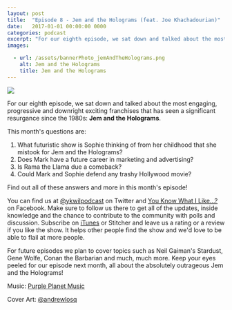 ```yaml
---
layout: post
title:  "Episode 8 - Jem and the Holograms (feat. Joe Khachadourian)"
date:   2017-01-01 00:00:00 0000
categories: podcast
excerpt: "For our eighth episode, we sat down and talked about the most engaging, progressive and downright exciting franchises that has seen a significant resurgance since the 1980s: <strong>Jem and the Holograms</strong>"
images:

  - url: /assets/bannerPhoto_jemAndTheHolograms.png
    alt: Jem and the Holograms
    title: Jem and the Holograms
---
```


<img class="bannerPhoto" src="{{ site.url }}/assets/bannerPhoto_jemAndTheHolograms.png" />

<script src="https://www.buzzsprout.com/58982/456228-episode-8-jem-and-the-holograms.js?player=small" type="text/javascript" charset="utf-8"></script>

For our eighth episode, we sat down and talked about the most engaging, progressive and downright exciting franchises that has seen a significant resurgance since the 1980s: **Jem and the Holograms**.

This month's questions are:   

1. What futuristic show is Sophie thinking of from her childhood that she mistook for Jem and the Holograms?
2. Does Mark have a future career in marketing and advertising?
3. Is Rama the Llama due a comeback?
4. Could Mark and Sophie defend any trashy Hollywood movie?


Find out all of these answers and more in this month's episode!

You can find us at [@ykwilpodcast](https://twitter.com/ykwilpodcast) on Twitter and [You Know What I Like...?](https://www.facebook.com/You-Know-What-I-Like-Podcast-1558503551144389/) on Facebook. Make sure to follow us there to get all of the updates, inside knowledge and the chance to contribute to the community with polls and discussion. Subscribe on [iTunes](https://itunes.apple.com/gb/podcast/you-know-what-i-like.../id1114900434?mt=2) or Stitcher and leave us a rating or a review if you like the show. It helps other people find the show and we'd love to be able to flail at more people.

For future episodes we plan to cover topics such as Neil Gaiman's Stardust, Gene Wolfe, Conan the Barbarian and much, much more. Keep your eyes peeled for our episode next month, all about the absolutely outrageous Jem and the Holograms!

Music: [Purple Planet Music](https://soundcloud.com/purpleplanetmusic)

Cover Art: [@andrewlosq](https://twitter.com/AndrewLosq)
